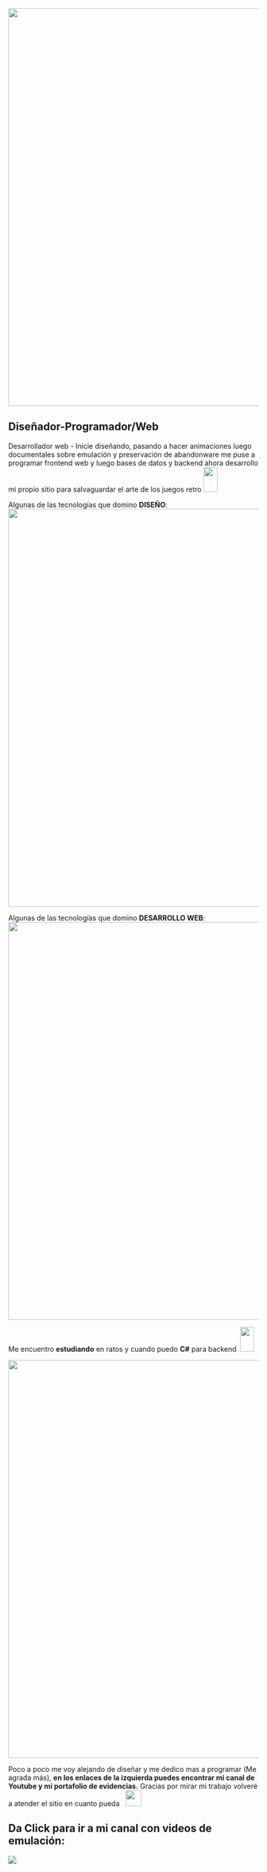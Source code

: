 <div>
 <img src= "https://lh3.googleusercontent.com/pw/AMWts8DFB6ODMvDZLQBphGMAwcqUWfOZe5E-R0mu699_ifzn92JqSjdF_LgyiHz1Khj5WE4EIRnCzCiU5rK0OEjHso3izuaPlwUpx6bO_xULGHRQ0LvxirKOac-ARV1_l2p3f_-aHuc6fpjEmjvH3VG0gsnG=w1280-h640-no?authuser=0" width=800 />
 
 <h2>Diseñador-Programador/Web</h2>
 
 <p>Desarrollador web - Inicie diseñando, pasando a hacer animaciones luego documentales sobre emulación y preservación de abandonware me puse a programar frontend web y luego bases de datos y backend ahora desarrollo mi propio sitio para salvaguardar el arte de los juegos retro <img src=" https://lh3.googleusercontent.com/pw/AJFCJaXQ_Lx3RTVepUdHfyjqXUsMDk2xRVHXKN7fZSAXIdy90yAHC6uqQtJCf1QeFXQs16AtKY0_rH5-l5v873FqWybJwuWgN4p1sxhBsFDf4YmlfeCGEEKCATwZ1dhyjn_9YII7AQ319XH3QAux47L5yinI=w506-h407-s-no?authuser=0" width=28 height=50/></p>
 

 
 <p>Algunas de las tecnologías que domino <strong>DISEÑO</strong>:<img src ="https://lh3.googleusercontent.com/pw/AJFCJaWQU_WR806J_SlhhH-ryu2iQpIULH6m3bcx0ljfHe_29My0LBgQJBbmp7cfnygLWkVbKI-kAHpu8svhoYPxJjfmYKobZyQ-BKMdCDHEbcfKXlpRNjYIauHwudGBOwcNVc1oLtQ1lmNN8X8UDUFk-F6G=w1280-h163-s-no?authuser=0" width=800 />
 
  <p>Algunas de las tecnologías que domino <strong>DESARROLLO WEB</strong>:<img src ="https://lh3.googleusercontent.com/pw/AJFCJaV080SCJAH3JbNuBaJabT4KJ6Xkp7skdMraJpbUs2lxkzNIMa-aeVe4XLwIirsfbXjVy108abuMESpzuzUOD1J7hRtvdhHG1qfRvhMKvpREIb0vLzpa7V5gxmw-TdCf92jdqozo84JzuO0Mad2HFtYV=w1280-h163-s-no?authuser=0" width=800 />
   
 <p>Me encuentro <strong>estudiando</strong> en ratos y cuando puedo <strong>C#</strong> para backend &nbsp<img src="https://lh3.googleusercontent.com/pw/AJFCJaWbn0C--MZXa2CcbDnUVkWa4yCdojclvi2axiJmQoKgJQGhzSnF4pCTLScfPe5MJge2yjyvUPOzeXOrfdmvvpingb-jSfk0egxRtEL2TYZLhdDqiAxb2kBmj8FSMEotytwVsCWwNeJSBf-tzjwlGD9r=w280-h508-s-no?authuser=0" width=28 height=50/></p>
 
 <img src ="https://lh3.googleusercontent.com/pw/AJFCJaXEZ0-zCccKvqkaGMIsDVbUkeKP8S1XSl2MEJ4y9K3WaxMPPHO7co8zYBtu58ZcU1MHWIJTeaNs2WnN3AuDsoHv0rqAn1TjUKyien3AWxu296iesDjuFGfwTa00dlo2N5cESVRTGK4HxldCdX4VFR2R=w1600-h204-s-no?authuser=0" width=800 /> 
 
 
 <p>Poco a poco me voy alejando de diseñar y me dedico mas a programar (Me agrada más), <strong>en los enlaces de la izquierda puedes encontrar mi canal de Youtube y mi portafolio de evidencias.</strong> Gracias por mirar mi trabajo volveré a atender el sitio en cuanto pueda &nbsp <img src="https://lh3.googleusercontent.com/pw/AMWts8DkSVZcITLq5rIv20mouz4KK-caOU1HLla3Iw4K0gtp6ajPuHcgwYGY_Pw10DtXo8COW7XvxcqmPoYsBZhDPqZbfE41e-rCV7_c3hYqVeRN2oMMVecKeM4H323Mb6sKhDVcvtKfdBR0AO7140EL9ZBU=w450-h439-no?authuser=0" width=32 height=32 /></p>
 
 
 <h2><strong>Da Click para ir a mi canal con videos de emulación:</strong></h2> <a target="_blank" href="https://www.youtube.com/@nullzero3897" ><img src="https://lh3.googleusercontent.com/pw/AMWts8D2zDUkLWoFsLEzjKB8vhvqtf0N_fy-JzwchV5ioOhopB7njn1LgT5MKb7CTP5eRSCg5MATh219zYbXjQi0OKpRkhkm0jmNuKJLuEqpEUgmb07B6lnITVIyJVDoGVUcLIKOfLtdcSbhvopeo3pgnIwx=w1600-h298-no?authuser=0" /></a>
</div>
  
  
